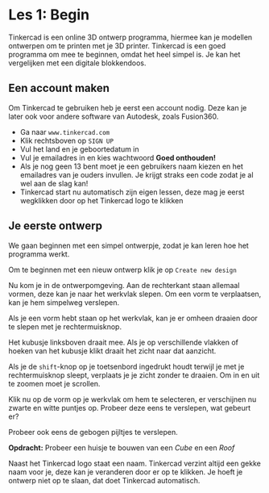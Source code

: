 # Les 1: Begin
Tinkercad is een online 3D ontwerp programma, hiermee kan je modellen ontwerpen om te printen met je 3D printer.
Tinkercad is een goed programma om mee te beginnen, omdat het heel simpel is. 
Je kan het vergelijken met een digitale blokkendoos.

## Een account maken
Om Tinkercad te gebruiken heb je eerst een account nodig. Deze kan je later ook voor andere software van Autodesk, zoals Fusion360.
* Ga naar `www.tinkercad.com`
* Klik rechtsboven op `SIGN UP`
* Vul het land en je geboortedatum in
* Vul je emailadres in en kies wachtwoord **Goed onthouden!**
* Als je nog geen 13 bent moet je een gebruikers naam kiezen en het emailadres van je ouders invullen. Je krijgt straks een code zodat je al wel aan de slag kan!
* Tinkercad start nu automatisch zijn eigen lessen, deze mag je eerst wegklikken door op het Tinkercad logo te klikken

## Je eerste ontwerp
We gaan beginnen met een simpel ontwerpje, zodat je kan leren hoe het programma werkt. 

Om te beginnen met een nieuw ontwerp klik je op `Create new design`

Nu kom je in de ontwerpomgeving. Aan de rechterkant staan allemaal vormen, deze kan je naar het werkvlak slepen. Om een vorm te verplaatsen, kan je hem simpelweg verslepen.

Als je een vorm hebt staan op het werkvlak, kan je er omheen draaien door te slepen met je rechtermuisknop.

Het kubusje linksboven draait mee. Als je op verschillende vlakken of hoeken van het kubusje klikt draait het zicht naar dat aanzicht.

Als je de `shift`-knop op je toetsenbord ingedrukt houdt terwijl je met je rechtermuisknop sleept, verplaats je je zicht zonder te draaien. 
Om in en uit te zoomen moet je scrollen.

Klik nu op de vorm op je werkvlak om hem te selecteren, er verschijnen nu zwarte en witte puntjes op. Probeer deze eens te verslepen, wat gebeurt er?

Probeer ook eens de gebogen pijltjes te verslepen.

**Opdracht:** Probeer een huisje te bouwen van een *Cube* en een *Roof*

Naast het Tinkercad logo staat een naam. Tinkercad verzint altijd een gekke naam voor je, deze kan je veranderen door er op te klikken. Je hoeft je ontwerp niet op te slaan, dat doet Tinkercad automatisch.
